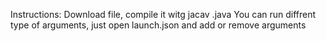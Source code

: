 Instructions:
Download file, compile it witg jacav <filename>.java
You can run diffrent type of arguments, just open launch.json and add or remove arguments 